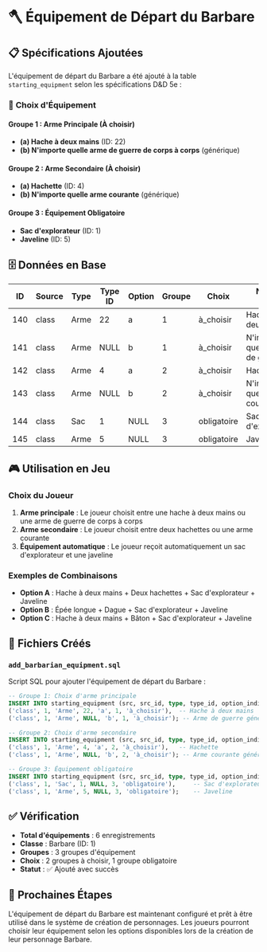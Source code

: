 # 🪓 Équipement de Départ du Barbare

## 📋 Spécifications Ajoutées

L'équipement de départ du Barbare a été ajouté à la table `starting_equipment` selon les spécifications D&D 5e :

### 🎯 **Choix d'Équipement**

#### **Groupe 1 : Arme Principale (À choisir)**
- **(a) Hache à deux mains** (ID: 22)
- **(b) N'importe quelle arme de guerre de corps à corps** (générique)

#### **Groupe 2 : Arme Secondaire (À choisir)**
- **(a) Hachette** (ID: 4)
- **(b) N'importe quelle arme courante** (générique)

#### **Groupe 3 : Équipement Obligatoire**
- **Sac d'explorateur** (ID: 1)
- **Javeline** (ID: 5)

## 🗄️ **Données en Base**

| ID | Source | Type | Type ID | Option | Groupe | Choix | Nom de l'objet |
|----|--------|------|---------|--------|--------|-------|----------------|
| 140 | class | Arme | 22 | a | 1 | à_choisir | Hache à deux mains |
| 141 | class | Arme | NULL | b | 1 | à_choisir | N'importe quelle arme de guerre |
| 142 | class | Arme | 4 | a | 2 | à_choisir | Hachette |
| 143 | class | Arme | NULL | b | 2 | à_choisir | N'importe quelle arme courante |
| 144 | class | Sac | 1 | NULL | 3 | obligatoire | Sac d'explorateur |
| 145 | class | Arme | 5 | NULL | 3 | obligatoire | Javeline |

## 🎮 **Utilisation en Jeu**

### **Choix du Joueur**
1. **Arme principale** : Le joueur choisit entre une hache à deux mains ou une arme de guerre de corps à corps
2. **Arme secondaire** : Le joueur choisit entre deux hachettes ou une arme courante
3. **Équipement automatique** : Le joueur reçoit automatiquement un sac d'explorateur et une javeline

### **Exemples de Combinaisons**
- **Option A** : Hache à deux mains + Deux hachettes + Sac d'explorateur + Javeline
- **Option B** : Épée longue + Dague + Sac d'explorateur + Javeline
- **Option C** : Hache à deux mains + Bâton + Sac d'explorateur + Javeline

## 🔧 **Fichiers Créés**

### **`add_barbarian_equipment.sql`**
Script SQL pour ajouter l'équipement de départ du Barbare :

```sql
-- Groupe 1: Choix d'arme principale
INSERT INTO starting_equipment (src, src_id, type, type_id, option_indice, groupe_id, type_choix) VALUES 
('class', 1, 'Arme', 22, 'a', 1, 'à_choisir'),  -- Hache à deux mains
('class', 1, 'Arme', NULL, 'b', 1, 'à_choisir'); -- Arme de guerre générique

-- Groupe 2: Choix d'arme secondaire  
INSERT INTO starting_equipment (src, src_id, type, type_id, option_indice, groupe_id, type_choix) VALUES 
('class', 1, 'Arme', 4, 'a', 2, 'à_choisir'),   -- Hachette
('class', 1, 'Arme', NULL, 'b', 2, 'à_choisir'); -- Arme courante générique

-- Groupe 3: Équipement obligatoire
INSERT INTO starting_equipment (src, src_id, type, type_id, option_indice, groupe_id, type_choix) VALUES 
('class', 1, 'Sac', 1, NULL, 3, 'obligatoire'),     -- Sac d'explorateur
('class', 1, 'Arme', 5, NULL, 3, 'obligatoire');    -- Javeline
```

## ✅ **Vérification**

- **Total d'équipements** : 6 enregistrements
- **Classe** : Barbare (ID: 1)
- **Groupes** : 3 groupes d'équipement
- **Choix** : 2 groupes à choisir, 1 groupe obligatoire
- **Statut** : ✅ Ajouté avec succès

## 🎯 **Prochaines Étapes**

L'équipement de départ du Barbare est maintenant configuré et prêt à être utilisé dans le système de création de personnages. Les joueurs pourront choisir leur équipement selon les options disponibles lors de la création de leur personnage Barbare.
